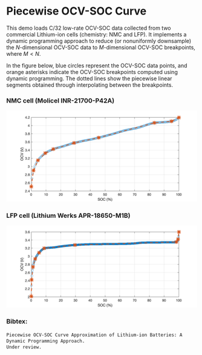 # Piecewise OCV-SOC Curve
This demo loads C/32 low-rate OCV-SOC data collected from two commercial Lithium-ion cells (chemistry: NMC and LFP). It implements a dynamic programming approach 
to reduce (or nonuniformly downsample) the $N$-dimensional OCV-SOC data to $M$-dimensional OCV-SOC breakpoints, where $M < N$. 

In the figure below, blue circles represent the OCV-SOC data points, and orange asterisks indicate the OCV-SOC breakpoints computed using dynamic programming. The dotted lines show the piecewise linear segments obtained through interpolating between the breakpoints.

### NMC cell (Molicel INR-21700-P42A)
![NMC](NMC.png)
### LFP cell  (Lithium Werks APR-18650-M1B)
![LFP](LFP.png)

### Bibtex:
```
Piecewise OCV-SOC Curve Approximation of Lithium-ion Batteries: A Dynamic Programming Approach.
Under review. 

